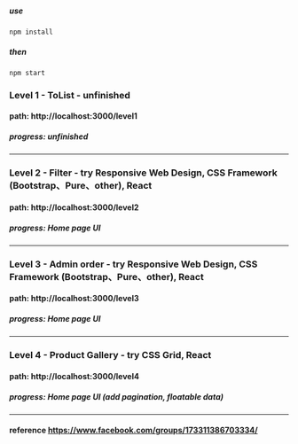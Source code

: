 #####  use
```
npm install
```
#####  then
```
npm start
```

### Level 1 - ToList - unfinished
####    path: http://localhost:3000/level1
#####   progress: unfinished
---

### Level 2 - Filter - try Responsive Web Design, CSS Framework (Bootstrap、Pure、other), React
####    path: http://localhost:3000/level2
#####   progress: Home page UI
---

### Level 3 - Admin order - try Responsive Web Design, CSS Framework (Bootstrap、Pure、other), React
####    path: http://localhost:3000/level3
#####   progress: Home page UI
---

### Level 4 - Product Gallery - try CSS Grid, React
####    path: http://localhost:3000/level4
#####   progress: Home page UI (add pagination, floatable data)
---

####    reference https://www.facebook.com/groups/173311386703334/
